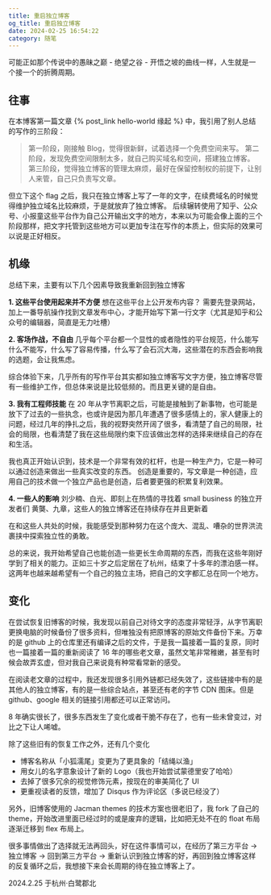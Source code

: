```yaml
---
title: 重启独立博客
og_title: 重启独立博客
date: 2024-02-25 16:54:22
category: 随笔
---
```


可能正如那个传说中的愚昧之巅 - 绝望之谷 - 开悟之坡的曲线一样，人生就是一个接一个的折腾周期。

## 往事
在本博客第一篇文章 {% post_link hello-world 缘起 %} 中，我引用了别人总结的写作的三阶段：
> 第一阶段，刚接触 Blog，觉得很新鲜，试着选择一个免费空间来写。
> 第二阶段，发现免费空间限制太多，就自己购买域名和空间，搭建独立博客。
> 第三阶段，觉得独立博客的管理太麻烦，最好在保留控制权的前提下，让别人来管，自己只负责写文章。

但立下这个 flag 之后，我只在独立博客上写了一年的文字，在续费域名的时候觉得维护独立域名比较麻烦，于是就放弃了独立博客。
后续辗转使用了知乎、公众号、小报童这些平台作为自己公开输出文字的地方，本来以为可能会像上面的三个阶段那样，把文字托管到这些地方可以更加专注在写作的本质上，但实际的效果可以说是正好相反。


## 机缘
总结下来，主要有以下几个因素导致我重新回到独立博客

**1. 这些平台使用起来并不方便**
想在这些平台上公开发布内容？
需要先登录网站，加上一番导航操作找到文章发布中心，才能开始写下第一行文字（尤其是知乎和公众号的编辑器，简直是无力吐槽）

**2. 客场作战，不自由**
几乎每个平台都一个显性的或者隐性的平台规范，什么能写什么不能写，什么写了容易传播，什么写了会石沉大海，这些潜在的东西会影响我的选题，会让我焦虑。

综合体验下来，几乎所有的写作平台其实都如独立博客写文字方便，独立博客尽管有一些维护工作，但总体来说是比较低频的。而且更关键的是自由。

**3. 我有工程师技能**
在 20 年从字节离职之后，可能是接触到了新事物，也可能是放下了过去的一些执念，也或许是因为那几年遭遇了很多感情上的，家人健康上的问题，经过几年的挣扎之后，我的视野突然开阔了很多，看清楚了自己的局限，社会的局限，也看清楚了我在这些局限约束下应该做出怎样的选择来继续自己的存在和生活。

我也真正开始认识到，技术是一个非常有效的杠杆，也是一种生产力，它是一种可以通过创造来做出一些真实改变的东西。
创造是重要的，写文章是一种创造，应用自己的技术做一个独立产品也是创造，后者要更强的积累复利效果。

**4. 一些人的影响**
刘少楠、白光、即刻上在热情的寻找着 small business 的独立开发者们
黄龑、九章，这些人的独立博客还在持续存在并且更新着

在和这些人共处的时候，我能感受到那种努力在这个庞大、混乱、嘈杂的世界洪流裹挟中探索独立性的勇敢。

总的来说，我开始希望自己也能创造一些更长生命周期的东西，而我在这些年刚好学到了相关的能力。正如三十岁之后定居在了杭州，结束了十多年的漂泊感一样。这两年也越来越希望有一个自己的独立主场，把自己的文字都汇总在同一个地方。


## 变化 
在尝试恢复旧博客的时候，我发现以前自己对待文字的态度非常轻浮，从字节离职更换电脑的时候备份了很多资料，但唯独没有把原博客的原始文件备份下来。万幸的是 github 上的仓库里还有编译之后的文件，于是我一篇接着一篇的复原，同时也一篇接着一篇的重新阅读了 16 年的哪些老文章，虽然文笔非常稚嫩，甚至有时候会故弄玄虚，但对我自己来说竟有种常看常新的感受。

在阅读老文章的过程中，我还发现很多引用外链都已经失效了，这些链接中有的是其他人的独立博客，有的是一些综合站点，甚至还有老的字节 CDN 图床。但是 github、google 相关的链接引用都还可以正常访问。

8 年确实很长了，很多东西发生了变化或者干脆不存在了，也有一些未曾变过，对比之下让人唏嘘。

除了这些旧有的恢复工作之外，还有几个变化
* 博客名称从「小狐濡尾」变更为了更具象的「结绳以渔」
* 用女儿的名字意象设计了新的 Logo（我也开始尝试蒙德里安了哈哈）
* 去掉了很多冗余的视觉修饰元素，按现在的审美简化了 UI
* 更重视读者的反馈，增加了 Disqus 作为评论区（多说已经没了）

另外，旧博客使用的 Jacman themes 的技术方案也很老旧了，我 fork 了自己的 theme，开始改进里面已经过时的或是废弃的逻辑，比如把无处不在的 float 布局逐渐迁移到 flex 布局上。


很多事情做出了选择就无法再回头，好在这件事情可以，在经历了第三方平台 -> 独立博客 -> 回到第三方平台 -> 重新认识到独立博客的好，再回到独立博客这样的反复循环之后，我想接下来会长周期的待在独立博客上了。


2024.2.25 于杭州·白鹭郡北